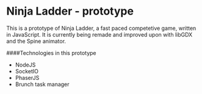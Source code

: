 # Ninja Ladder - prototype

This is a prototype of Ninja Ladder, a fast paced competetive game, written in JavaScript. It is currently being remade and improved upon with libGDX and the Spine animator.

####Technologies in this prototype
- NodeJS
- SocketIO
- PhaserJS
- Brunch task manager
